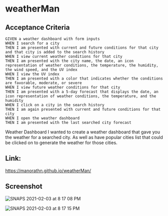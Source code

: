 # weatherMan

## Acceptance Criteria

```
GIVEN a weather dashboard with form inputs
WHEN I search for a city
THEN I am presented with current and future conditions for that city and that city is added to the search history
WHEN I view current weather conditions for that city
THEN I am presented with the city name, the date, an icon representation of weather conditions, the temperature, the humidity, the wind speed, and the UV index
WHEN I view the UV index
THEN I am presented with a color that indicates whether the conditions are favorable, moderate, or severe
WHEN I view future weather conditions for that city
THEN I am presented with a 5-day forecast that displays the date, an icon representation of weather conditions, the temperature, and the humidity
WHEN I click on a city in the search history
THEN I am again presented with current and future conditions for that city
WHEN I open the weather dashboard
THEN I am presented with the last searched city forecast
```

Weather Dashboard 
I wanted to create a weather dashboard that gave you the weather for a searched city. As well as have popular cities list that could be clicked on to generate the weather for those cities.

## Link: 
https://manorathn.github.io/weatherMan/


## Screenshot

![SNAPS 2021-02-03 at 8 17 08 PM](https://user-images.githubusercontent.com/63210444/106844386-42953b00-665d-11eb-93fb-b46e358bfa91.png)


![SNAPS 2021-02-03 at 8 17 15 PM](https://user-images.githubusercontent.com/63210444/106844388-445efe80-665d-11eb-917c-7c3419de7f51.png)

